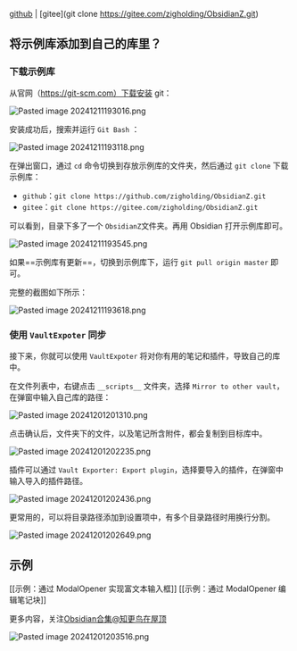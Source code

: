 
[github](https://github.com/zigholding/ObsidianZ) | [gitee](git clone https://gitee.com/zigholding/ObsidianZ.git)

## 将示例库添加到自己的库里？

### 下载示例库

从官网（https://git-scm.com）下载安装 git：

![Pasted image 20241211193016.png](Pasted%20image%2020241211193016.png)

安装成功后，搜索并运行 `Git Bash` ：

![Pasted image 20241211193118.png](Pasted%20image%2020241211193118.png)

在弹出窗口，通过 `cd` 命令切换到存放示例库的文件夹，然后通过 `git clone` 下载示例库：
- `github`：`git clone https://github.com/zigholding/ObsidianZ.git`
- `gitee`：`git clone https://gitee.com/zigholding/ObsidianZ.git`

可以看到，目录下多了一个 `ObsidianZ`文件夹。再用 Obsidian 打开示例库即可。

![Pasted image 20241211193545.png](Pasted%20image%2020241211193545.png)

如果==示例库有更新==，切换到示例库下，运行 `git pull origin master` 即可。

完整的截图如下所示：

![Pasted image 20241211193618.png](Pasted%20image%2020241211193618.png)

### 使用 `VaultExpoter` 同步

接下来，你就可以使用 `VaultExpoter` 将对你有用的笔记和插件，导致自己的库中。

在文件列表中，右键点击 `__scripts__` 文件夹，选择 `Mirror to other vault`，在弹窗中输入自己库的路径：


![Pasted image 20241201201310.png](Pasted%20image%2020241201201310.png)

点击确认后，文件夹下的文件，以及笔记所含附件，都会复制到目标库中。

![Pasted image 20241201202235.png](Pasted%20image%2020241201202235.png)

插件可以通过 `Vault Exporter: Export plugin`，选择要导入的插件，在弹窗中输入导入的插件路径。

![Pasted image 20241201202436.png](Pasted%20image%2020241201202436.png)

更常用的，可以将目录路径添加到设置项中，有多个目录路径时用换行分割。

![Pasted image 20241201202649.png](Pasted%20image%2020241201202649.png)

## 示例

[[示例：通过 ModalOpener 实现富文本输入框]]
[[示例：通过 ModalOpener 编辑笔记块]]


更多内容，关注[Obsidian合集@知更鸟在屋顶](https://mp.weixin.qq.com/mp/appmsgalbum?__biz=MzI5MzMxMTU1OQ==&action=getalbum&album_id=3677572515146301446&scene=173&subscene=&sessionid=svr_c2c428d707b&enterid=1732711508&from_msgid=2247488384&from_itemidx=1&count=3&nolastread=1#wechat_redirect)

![Pasted image 20241201203516.png](Pasted%20image%2020241201203516.png)